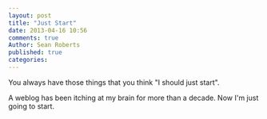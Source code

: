 ```yaml
---
layout: post
title: "Just Start"
date: 2013-04-16 10:56
comments: true
Author: Sean Roberts
published: true
categories: 
---
```

You always have those things that you think "I should just start".

A weblog has been itching at my brain for more than a decade. Now I'm just going to start.
